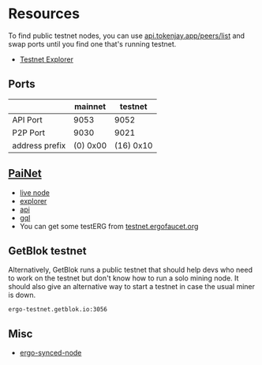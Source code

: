 
# Resources

To find public testnet nodes, you can use [api.tokenjay.app/peers/list](https://api.tokenjay.app/peers/list) and swap ports until you find one that's running testnet.

- [Testnet Explorer](https://testnet.ergoplatform.com/)



## Ports

|                | mainnet  | testnet   |
|----------------|----------|-----------|
| API Port       | 9053     | 9052      | 
| P2P Port       | 9030     | 9021      |
| address prefix | (0) 0x00 | (16) 0x10 |




## [PaiNet](https://github.com/mgpai22/paiNet)

- [live node](https://pai-net.mempoolnode.live/panel)
- [explorer](https://explorer.mempoolnode.live/)
- [api](https://api.mempoolnode.live/api/v1/docs/) 
- [gql](https://gql.mempoolnode.live/)
- You can get some testERG from [testnet.ergofaucet.org](https://painet-faucet.mempoolnode.live/)

## GetBlok testnet

Alternatively, GetBlok runs a public testnet that should help devs who need to work on the testnet but don't know how to run a solo mining node. It should also give an alternative way to start a testnet in case the usual miner is down. 

```
ergo-testnet.getblok.io:3056
```

## Misc

- [ergo-synced-node](https://github.com/mgpai22/ergo-synced-node#ergo-testnet-node-setup)
